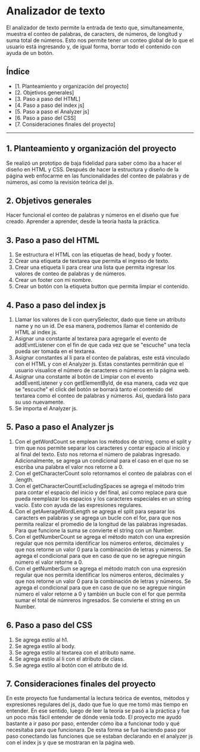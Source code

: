 # Analizador de texto
 El analizador de texto permite la entrada de texto que, simultaneamente, muestra el conteo de palabras, de caracters, de números, de longitud y suma total de números. Esto nos permite tener un conteo global de lo que el usuario está ingresando y, de igual forma, borrar todo el contenido con ayuda de un botón. 


## Índice

* [1. Planteamiento y organización del proyecto]
* [2. Objetivos generales]
* [3. Paso a paso del HTML]
* [4. Paso a paso del index js]
* [5. Paso a paso el Analyzer js]
* [6. Paso a paso del CSS]
* [7. Consideraciones finales del proyecto]

***

## 1. Planteamiento y organización del proyecto

Se realizó un prototipo de baja fidelidad para saber cómo iba a hacer el diseño en HTML y CSS. Después de hacer la estructura y diseño de la página web enfocarme en las funcionalidades del conteo de palabras y de números, así como la revisión teórica del js.

## 2. Objetivos generales
Hacer funcional el conteo de palabras y números en el diseño que fue creado. 
Aprender a aprender, desde la teoría hasta la práctica. 

## 3. Paso a paso del HTML
1. Se estructura el HTML con las etiquetas de head, body y footer.
2. Crear una etiqueta de textarea que permita el ingreso de texto.
3. Crear una etiqueta li para crear una lista que permita ingresar los valores de conteo de palabras y de números.
4. Crear un footer con mi nombre.
5. Crear un botón con la etiqueta button que permita limpiar el contenido.

## 4. Paso a paso del index js
1. Llamar los valores de li con querySelector, dado que tiene un atributo name y no un id. De esa manera, podremos llamar el contenido de HTML al index js.
2. Asignar una constante al textarea para agregarle el evento de addEvntListener con el fin de que cada vez que se "escuche" una tecla pueda ser tomada en el textarea.
3. Asignar constantes al li para el conteo de palabras, este está vinculado con el HTML y con el Analyzer js. Estas constantes permitirán que el usuario visualice el número de caracteres o números en la página web. 
4. Asignar una constante al botón de Limpiar con el evento addEventListener y con getElementById, de esa manera, cada vez que se "escuche" el click del botón se borrará tanto el contenido del textarea como el conteo de palabras y números. Así, quedará listo para su uso nuevamente. 
5. Se importa el Analyzer js.

## 5. Paso a paso el Analyzer js
1. Con el getWordCount se emplean los métodos de string, como el split y trim que nos permite separar los caracteres y contar espacio al inicio y al final del texto. Esto nos retorna el número de palabras ingresado. Adicionalmente, se agrega un condicional para el caso en el que no se escriba una palabra el valor nos retorne a 0.
2. Con el getCharacterCount solo retornamos el conteo de palabras con el .length.
3. Con el getCharacterCountExcludingSpaces se agrega el método trim para contar el espacio del inicio y del final, así como replace para que pueda reemplazar los espacios y los caracteres especiales en un string vacío. Esto con ayuda de las expresiones regulares. 
4. Con el getAverageWordLength se agrega el split para separar los caracters en palabras y se agrega un bucle con el for, para que nos permita realizar el promedio de la longitud de las palabras ingresadas. Para que funcione la suma se convierte el string con un Number. 
5. Con el getNumberCount se agrega el método match con una expresión regular que nos permita identificar los números enteros, décimales y que nos retorne un valor 0 para la combinación de letras y números. Se agrega el condicional para que en caso de que no se agregue ningún número el valor retorne a 0.
6. Con el getNumberSum se agrega el método match con una expresión regular que nos permita identificar los números enteros, décimales y que nos retorne un valor 0 para la combinación de letras y números. Se agrega el condicional para que en caso de que no se agregue ningún número el valor retorne a 0 y también un bucle con el for que permita sumar el total de númreros ingresados. Se convierte el string en un Number. 

## 6. Paso a paso del CSS
1. Se agrega estilo al h1.
2. Se agrega estilo al body.
3. Se agrega estilo al textarea con el atributo name.
4. Se agrega estilo al li con el atributo de class.
5. Se agrega estilo al botón con el atributo de id.

## 7. Consideraciones finales del proyecto
En este proyecto fue fundamental la lectura teórica de eventos, métodos y expresiones regulares del js, dado que fue lo que me tomó más tiempo en entender. En ese sentido, luego de leer la teoría se pasó a la práctica y fue un poco más fácil entender de dónde venía todo. 
El proyecto me ayudó bastante a ir paso por paso, entender cómo iba a funcionar todo y qué necesitaba para que funcionara. De esta forma se fue haciendo paso por paso conectando las funciones que se estaban declarando en el analyzer js con el index js y que se mostraran en la página web. 